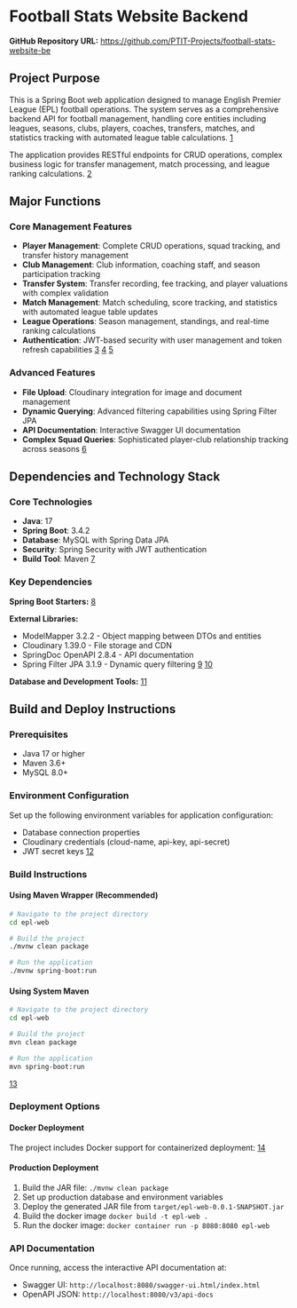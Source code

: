 


# Football Stats Website Backend

**GitHub Repository URL:** https://github.com/PTIT-Projects/football-stats-website-be

## Project Purpose

This is a Spring Boot web application designed to manage English Premier League (EPL) football operations. The system serves as a comprehensive backend API for football management, handling core entities including leagues, seasons, clubs, players, coaches, transfers, matches, and statistics tracking with automated league table calculations. [1](#0-0) 

The application provides RESTful endpoints for CRUD operations, complex business logic for transfer management, match processing, and league ranking calculations. [2](#0-1) 

## Major Functions

### Core Management Features
- **Player Management**: Complete CRUD operations, squad tracking, and transfer history management
- **Club Management**: Club information, coaching staff, and season participation tracking
- **Transfer System**: Transfer recording, fee tracking, and player valuations with complex validation
- **Match Management**: Match scheduling, score tracking, and statistics with automated league table updates
- **League Operations**: Season management, standings, and real-time ranking calculations
- **Authentication**: JWT-based security with user management and token refresh capabilities [3](#0-2) [4](#0-3) [5](#0-4) 

### Advanced Features
- **File Upload**: Cloudinary integration for image and document management
- **Dynamic Querying**: Advanced filtering capabilities using Spring Filter JPA
- **API Documentation**: Interactive Swagger UI documentation
- **Complex Squad Queries**: Sophisticated player-club relationship tracking across seasons [6](#0-5) 

## Dependencies and Technology Stack

### Core Technologies
- **Java**: 17
- **Spring Boot**: 3.4.2
- **Database**: MySQL with Spring Data JPA
- **Security**: Spring Security with JWT authentication
- **Build Tool**: Maven [7](#0-6) 

### Key Dependencies

**Spring Boot Starters:** [8](#0-7) 

**External Libraries:**
- ModelMapper 3.2.2 - Object mapping between DTOs and entities
- Cloudinary 1.39.0 - File storage and CDN
- SpringDoc OpenAPI 2.8.4 - API documentation
- Spring Filter JPA 3.1.9 - Dynamic query filtering [9](#0-8) [10](#0-9) 

**Database and Development Tools:** [11](#0-10) 

## Build and Deploy Instructions

### Prerequisites
- Java 17 or higher
- Maven 3.6+
- MySQL 8.0+

### Environment Configuration
Set up the following environment variables for application configuration:
- Database connection properties
- Cloudinary credentials (cloud-name, api-key, api-secret)
- JWT secret keys [12](#0-11) 

### Build Instructions

#### Using Maven Wrapper (Recommended)
```bash
# Navigate to the project directory
cd epl-web

# Build the project
./mvnw clean package

# Run the application
./mvnw spring-boot:run
```

#### Using System Maven
```bash
# Navigate to the project directory
cd epl-web

# Build the project
mvn clean package

# Run the application
mvn spring-boot:run
```
[13](#0-12) 

### Deployment Options

#### Docker Deployment
The project includes Docker support for containerized deployment: [14](#0-13) 

#### Production Deployment
1. Build the JAR file: `./mvnw clean package`
2. Set up production database and environment variables
3. Deploy the generated JAR file from `target/epl-web-0.0.1-SNAPSHOT.jar`
4. Build the docker image `docker build -t epl-web .`
5. Run the docker image: `docker container run -p 8080:8080 epl-web`

### API Documentation
Once running, access the interactive API documentation at:
- Swagger UI: `http://localhost:8080/swagger-ui.html/index.html`
- OpenAPI JSON: `http://localhost:8080/v3/api-docs`

